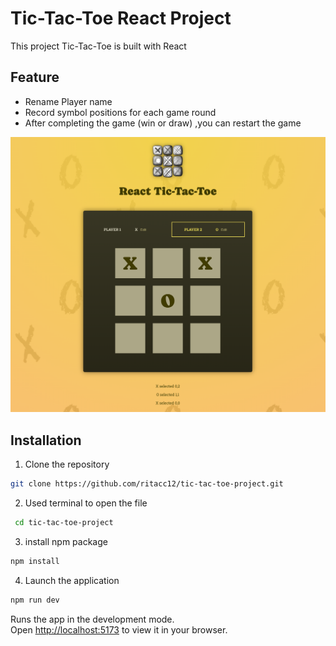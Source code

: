 # Tic-Tac-Toe React Project

This project Tic-Tac-Toe is built with React

## Feature

- Rename Player name
- Record symbol positions for each game round
- After completing the game (win or draw) ,you can restart the game

![screenshot](https://github.com/ritacc12/tic-tac-toe-project/blob/main/public/Tic-Tac-Toe.png)

## Installation

1. Clone the repository

```bash
git clone https://github.com/ritacc12/tic-tac-toe-project.git
```

2. Used terminal to open the file

```bash
 cd tic-tac-toe-project
```

3. install npm package

```bash
npm install
```

4. Launch the application

```bash
npm run dev
```

Runs the app in the development mode.\
Open [http://localhost:5173](http://localhost:5173) to view it in your browser.
